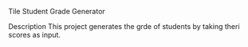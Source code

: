 Tile 
Student Grade Generator 

Description
This project generates the grde of students  by taking theri 
scores as input.
